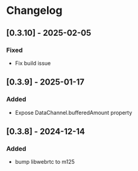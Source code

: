# Changelog

## [0.3.10] - 2025-02-05

### Fixed

- Fix build issue

## [0.3.9] - 2025-01-17

### Added

- Expose DataChannel.bufferedAmount property

## [0.3.8] - 2024-12-14

### Added

- bump libwebrtc to m125

